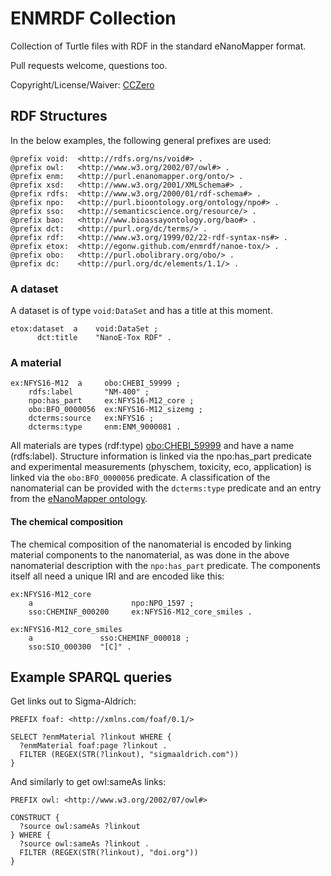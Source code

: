 # ENMRDF Collection

Collection of Turtle files with RDF in the standard eNanoMapper format.

Pull requests welcome, questions too.

Copyright/License/Waiver: [CCZero](https://creativecommons.org/choose/zero/)


## RDF Structures

In the below examples, the following general prefixes are used:

```turtle
@prefix void:  <http://rdfs.org/ns/void#> .
@prefix owl:   <http://www.w3.org/2002/07/owl#> .
@prefix enm:   <http://purl.enanomapper.org/onto/> .
@prefix xsd:   <http://www.w3.org/2001/XMLSchema#> .
@prefix rdfs:  <http://www.w3.org/2000/01/rdf-schema#> .
@prefix npo:   <http://purl.bioontology.org/ontology/npo#> .
@prefix sso:   <http://semanticscience.org/resource/> .
@prefix bao:   <http://www.bioassayontology.org/bao#> .
@prefix dct:   <http://purl.org/dc/terms/> .
@prefix rdf:   <http://www.w3.org/1999/02/22-rdf-syntax-ns#> .
@prefix etox:  <http://egonw.github.com/enmrdf/nanoe-tox/> .
@prefix obo:   <http://purl.obolibrary.org/obo/> .
@prefix dc:    <http://purl.org/dc/elements/1.1/> .
```

### A dataset 

A dataset is of type `void:DataSet` and has a title at this moment.

```turtle
etox:dataset  a    void:DataSet ;
      dct:title    "NanoE-Tox RDF" .
```

### A material

```turtle
ex:NFYS16-M12  a     obo:CHEBI_59999 ;
    rdfs:label       "NM-400" ;
    npo:has_part     ex:NFYS16-M12_core ;
    obo:BFO_0000056  ex:NFYS16-M12_sizemg ;
    dcterms:source   ex:NFYS16 ;
    dcterms:type     enm:ENM_9000081 .
```

All materials are types (rdf:type) [obo:CHEBI_59999](http://bioportal.bioontology.org/ontologies/ENM/?p=classes&conceptid=http%3A%2F%2Fpurl.obolibrary.org%2Fobo%2FCHEBI_59999&jump_to_nav=true) and have a name (rdfs:label).
Structure information is linked via the npo:has_part predicate and experimental
measurements (physchem, toxicity, eco, application) is linked via the
`obo:BFO_0000056` predicate. A classification of the nanomaterial can be provided
with the `dcterms:type` predicate and an entry from the [eNanoMapper ontology](http://bioportal.bioontology.org/ontologies/ENM/).

#### The chemical composition

The chemical composition of the nanomaterial is encoded by linking material components
to the nanomaterial, as was done in the above nanomaterial description with the
`npo:has_part` predicate. The components itself all need a unique IRI and
are encoded like this:

```turtle
ex:NFYS16-M12_core
    a                      npo:NPO_1597 ;
    sso:CHEMINF_000200     ex:NFYS16-M12_core_smiles .

ex:NFYS16-M12_core_smiles
    a               sso:CHEMINF_000018 ;
    sso:SIO_000300  "[C]" .
```

## Example SPARQL queries

Get links out to Sigma-Aldrich:

```sparql
PREFIX foaf: <http://xmlns.com/foaf/0.1/>

SELECT ?enmMaterial ?linkout WHERE {
  ?enmMaterial foaf:page ?linkout .
  FILTER (REGEX(STR(?linkout), "sigmaaldrich.com"))
}
```

And similarly to get owl:sameAs links:

```sparql
PREFIX owl: <http://www.w3.org/2002/07/owl#>

CONSTRUCT {
  ?source owl:sameAs ?linkout
} WHERE {
  ?source owl:sameAs ?linkout .
  FILTER (REGEX(STR(?linkout), "doi.org"))
}
```
